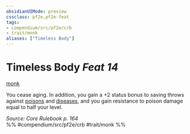 ```yaml
---
obsidianUIMode: preview
cssclass: pf2e,pf2e-feat
tags:
- compendium/src/pf2e/crb
- trait/monk
aliases: ["Timeless Body"]
---
```

# Timeless Body  *Feat 14*  
[monk](/rules/traits/monk.md)  


You cease aging. In addition, you gain a +2 status bonus to saving throws against [poisons](/rules/traits/poison.md) and [diseases](/rules/traits/disease.md), and you gain resistance to poison damage equal to half your level.

*Source: Core Rulebook p. 164*  
%% #compendium/src/pf2e/crb #trait/monk %%